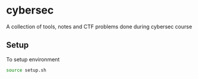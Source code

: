 # cybersec

A collection of tools, notes and CTF problems done during cybersec course

## Setup

To setup environment
```bash
source setup.sh
```